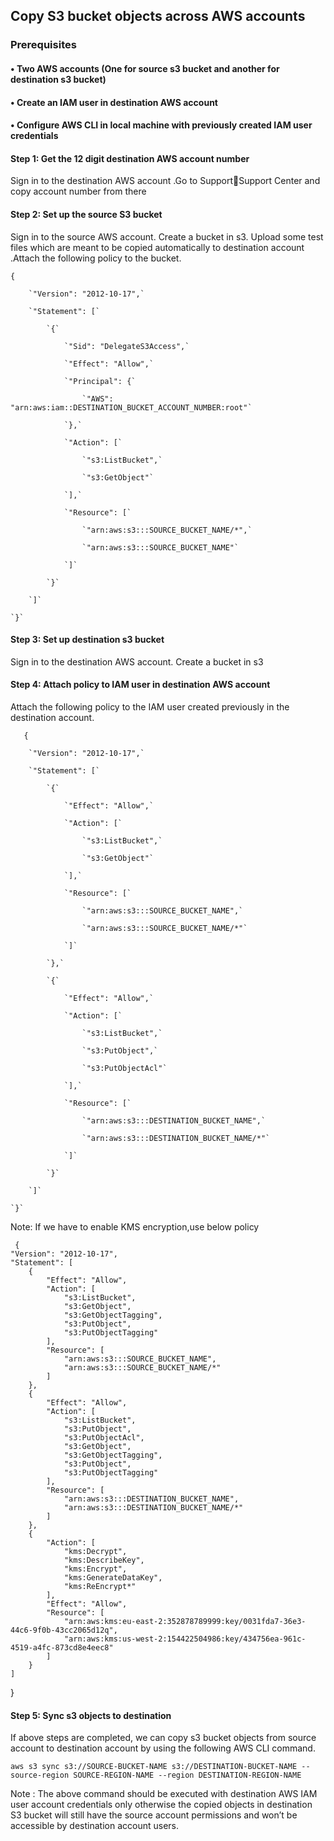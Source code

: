 ## Copy S3 bucket objects across AWS accounts

### Prerequisites
#### •	Two AWS accounts (One for source s3 bucket and another for destination s3 bucket)
#### •	Create an IAM user in destination AWS account
#### •	Configure AWS CLI in local machine with previously created IAM user credentials 

#### Step 1: Get the 12 digit destination AWS account number 
Sign in to the destination AWS account .Go to SupportSupport Center and copy account number from there 

#### Step 2: Set up the source S3 bucket 
Sign in to the source AWS account. Create a bucket in s3. Upload some test files which are meant to be copied automatically to destination account .Attach the following policy to the bucket.


`{`

	    `"Version": "2012-10-17",`
	    
	    `"Statement": [`
	    
	        `{`
		
	            `"Sid": "DelegateS3Access",`
		    
	            `"Effect": "Allow",`
		    
	            `"Principal": {`
		    
	                `"AWS": "arn:aws:iam::DESTINATION_BUCKET_ACCOUNT_NUMBER:root"`
			
	            `},`
		    
	            `"Action": [`
		    
	                `"s3:ListBucket",`
			
	                `"s3:GetObject"`
			
	            `],`
		    
	            `"Resource": [`
		    
	                `"arn:aws:s3:::SOURCE_BUCKET_NAME/*",`
			
	                `"arn:aws:s3:::SOURCE_BUCKET_NAME"`
			
	            `]`
		    
	        `}`
		
	    `]`
	    
	`}`
	

#### Step 3: Set up destination s3 bucket
Sign in to the destination AWS account. Create a bucket in s3

#### Step 4: Attach policy to IAM user in destination AWS account
Attach the following policy to the IAM user created previously in the destination account.

`	{`

	    `"Version": "2012-10-17",`
	    
	    `"Statement": [`
	    
	        `{`
		
	            `"Effect": "Allow",`
		    
	            `"Action": [`
		    
	                `"s3:ListBucket",`
			
	                `"s3:GetObject"`
			
	            `],`
		    
	            `"Resource": [`
		    
	                `"arn:aws:s3:::SOURCE_BUCKET_NAME",`
			
	                `"arn:aws:s3:::SOURCE_BUCKET_NAME/*"`
			
	            `]`
		    
	        `},`
		
	        `{`
		
	            `"Effect": "Allow",`
		    
	            `"Action": [`
		    
	                `"s3:ListBucket",`
			
	                `"s3:PutObject",`
			
	                `"s3:PutObjectAcl"`
			
	            `],`
		    
	            `"Resource": [`
		    
	                `"arn:aws:s3:::DESTINATION_BUCKET_NAME",`
			
	                `"arn:aws:s3:::DESTINATION_BUCKET_NAME/*"`
			
	            `]`
		    
	        `}`
		
	    `]`
	    
	`}`
	
	
Note: 
If we have to enable KMS encryption,use below policy

     {
    "Version": "2012-10-17",
    "Statement": [
        {
            "Effect": "Allow",
            "Action": [
                "s3:ListBucket",
                "s3:GetObject",
                "s3:GetObjectTagging",
                "s3:PutObject",
                "s3:PutObjectTagging"
            ],
            "Resource": [
                "arn:aws:s3:::SOURCE_BUCKET_NAME",
                "arn:aws:s3:::SOURCE_BUCKET_NAME/*"
            ]
        },
        {
            "Effect": "Allow",
            "Action": [
                "s3:ListBucket",
                "s3:PutObject",
                "s3:PutObjectAcl",
                "s3:GetObject",
                "s3:GetObjectTagging",
                "s3:PutObject",
                "s3:PutObjectTagging"
            ],
            "Resource": [
                "arn:aws:s3:::DESTINATION_BUCKET_NAME",
                "arn:aws:s3:::DESTINATION_BUCKET_NAME/*"
            ]
        },
        {
            "Action": [
                "kms:Decrypt",
                "kms:DescribeKey",
                "kms:Encrypt",
                "kms:GenerateDataKey",
                "kms:ReEncrypt*"
            ],
            "Effect": "Allow",
            "Resource": [
                "arn:aws:kms:eu-east-2:352878789999:key/0031fda7-36e3-44c6-9f0b-43cc2065d12q",
                "arn:aws:kms:us-west-2:154422504986:key/434756ea-961c-4519-a4fc-873cd8e4eec8"
            ]
        }
    ]
}
	
#### Step 5: Sync s3 objects to destination 
If above steps are completed, we can copy s3 bucket objects from source account to destination account by using the following AWS CLI command.

`aws s3 sync s3://SOURCE-BUCKET-NAME s3://DESTINATION-BUCKET-NAME --source-region SOURCE-REGION-NAME --region DESTINATION-REGION-NAME`

Note : 
The above command should be executed with destination AWS IAM user account credentials only otherwise the copied objects in destination S3 bucket will still have the source account permissions and won’t be accessible by destination account users.



 




 
